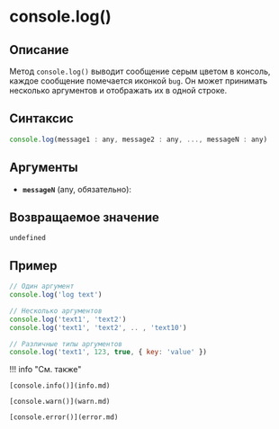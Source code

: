 # console.log()

## Описание
Метод `console.log()` выводит сообщение серым цветом в консоль, каждое сообщение помечается иконкой `bug`. Он может принимать несколько аргументов и отображать их в одной строке.

## Синтаксис
``` javascript
console.log(message1 : any, message2 : any, ..., messageN : any)
``` 

## Аргументы
- **`messageN`** (any, обязательно):  

## Возвращаемое значение
`undefined`

## Пример
``` javascript linenums="1"
// Один аргумент
console.log('log text')

// Несколько аргументов
console.log('text1', 'text2')
console.log('text1', 'text2', .. , 'text10')

// Различные типы аргументов
console.log('text1', 123, true, { key: 'value' })
``` 

!!! info "См. также"

    [console.info()](info.md)
	
	[console.warn()](warn.md)
	
	[console.error()](error.md)

